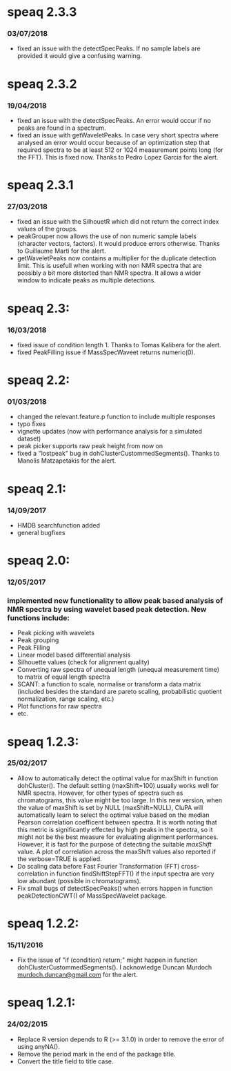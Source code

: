 # speaq 2.3.3
### 03/07/2018

* fixed an issue with the detectSpecPeaks. If no sample labels are provided it would give a confusing warning. 


# speaq 2.3.2
### 19/04/2018

* fixed an issue with the detectSpecPeaks. An error would occur if no peaks are found in a spectrum.
* fixed an issue with getWaveletPeaks. In case very short spectra where analysed an error would occur because of an optimization step that required spectra to be at least 512 or 1024 measurement points long (for the FFT). This is fixed now. Thanks to Pedro Lopez Garcia for the alert.


# speaq 2.3.1
### 27/03/2018

* fixed an issue with the SilhouetR which did not return the correct index values of the groups.
* peakGrouper now allows the use of non numeric sample labels (character vectors, factors). It would produce errors otherwise. Thanks to Guillaume Marti for the alert.
* getWaveletPeaks now contains a multiplier for the duplicate detection limit. This is usefull when working with non NMR spectra that are possibly a bit more distorted than NMR spectra. It allows a wider window to indicate peaks as multiple detections.


# speaq 2.3:
### 16/03/2018

* fixed issue of condition length 1. Thanks to Tomas Kalibera for the alert.
* fixed PeakFilling issue if MassSpecWaveet returns numeric(0).


# speaq 2.2:
### 01/03/2018

* changed the relevant.feature.p function to include multiple responses
* typo fixes
* vignette updates (now with performance analysis for a simulated dataset)
* peak picker supports raw peak height from now on
* fixed a "lostpeak" bug in dohClusterCustommedSegments(). Thanks to Manolis Matzapetakis for the alert.


# speaq 2.1:
### 14/09/2017

* HMDB searchfunction added
* general bugfixes


# speaq 2.0:
### 12/05/2017

### implemented new functionality to allow peak based analysis of NMR spectra by using wavelet based peak detection. New functions include:

* Peak picking with wavelets
* Peak grouping
* Peak Filling
* Linear model based differential analysis
* Silhouette values (check for alignment quality)
* Converting raw spectra of unequal length (unequal measurement time) to matrix of equal length spectra
* SCANT: a function to scale, normalise or transform a data matrix (included besides the standard are pareto scaling, probabilistic quotient normalization, range scaling, etc.)
* Plot functions for raw spectra
* etc.


# speaq 1.2.3:
### 25/02/2017

* Allow to automatically detect the optimal value for maxShift in function dohCluster(). The default setting (maxShift=100) usually works well for NMR spectra. However, for other types of spectra such as chromatograms, this value might be too large. In this new version, when the value of maxShift is set by NULL (maxShift=NULL), CluPA will automatically learn to select the optimal value based on the median Pearson correlation coefficent between spectra. It is worth noting that this metric is significantly effected by high peaks in the spectra, so it might not be the best measure for evaluating alignment performances. However, it is fast for the purpose of detecting the suitable *maxShift* value. A plot of correlation across the maxShift values also reported if the verbose=TRUE is applied.
* Do scaling data before Fast Fourier Transformation (FFT) cross-correlation in function findShiftStepFFT() if the input spectra are very low abundant (possible in chromatograms).
* Fix small bugs of detectSpecPeaks() when errors happen in function peakDetectionCWT() of MassSpecWavelet package.


# speaq 1.2.2:
### 15/11/2016

* Fix the issue of "if (condition) return;" might happen in function dohClusterCustommedSegments(). I acknowledge Duncan Murdoch <murdoch.duncan@gmail.com> for the alert.


# speaq 1.2.1:
### 24/02/2015

* Replace R version depends to R (>= 3.1.0) in order to remove the error of using anyNA().
* Remove the period mark in the end of the package title.
* Convert the title field to title case.
